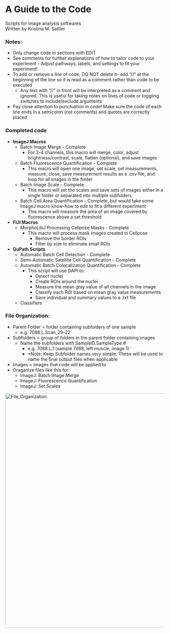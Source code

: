 # A Guide to the Code

Scripts for image analysis softwares  
Written by Kristina M. Sattler

### Notes:
- Only change code in sections with EDIT
- See comments for further explanations of how to tailor code to your experiment - Adjust pathways, labels, and settings to fit your experiment! 
- To add or remove a line of code, DO NOT delete it- add “//” at the beginning of the line so it is read as a comment rather than code to be executed
  - Any text with “//” in front will be interpreted as a comment and ignored. This is useful for taking notes on lines of code or toggling switches to include/exclude arguments
- Pay close attention to punctuation in code! Make sure the code of each line ends in a semicolon (not comments) and quotes are correctly placed

### Completed code
- **ImageJ Macros**
  - Batch Image Merge - Complete
    - For 2-4 channels, this macro will merge, color, adjust brightness/contrast, scale, flatten (optional), and save images 
  - Batch Fluorescence Quantification - Complete
    - This macro will open one image, set scale, set measurements, measure, close, save measurement results as a .csv file, and loop for all images in the folder 
  - Batch Image Scale - Complete
    - This macro will set the scales and save sets of images either in a single folder or separated into multiple subfolders
  - Batch Cell Area Quantification - Complete, but would take some ImageJ macro know-how to edit to fit a different experiment
    - This macro will measure the area of an image covered by fluorescence above a set threshold
- **FIJI Macros**
  - MorphoLibJ Processing Cellpose Masks - Complete
    - This macro will process mask images created in Cellpose 
      - Remove the border ROIs 
      - Filter by size to eliminate small ROIs
- **QuPath Scripts**
  - Automatic Batch Cell Detection - Complete
  - Semi-Automatic Satellite Cell Quantification - Complete
  - Automatic Batch Colocalization Quantification - Complete
    - This script will use DAPI to:
      - Detect nuclei
      - Create ROIs around the nuclei
      - Measure the mean gray value of all channels in the image
      - Classify each ROI based on mean gray value measurements
      - Save individual and summary values to a .txt file
  - Classifiers
 
### File Organization:
- Parent Folder = folder containing subfolders of one sample
  - e.g. 7088.L.Scan_29-22
- Subfolders = group of folders in the parent folder containing images 
  - Name the subfolders with SampleID.SampleType.#
    - e.g. 7088.L.1 (sample 7088, left muscle, image 1)
    - *Note: Keep Subfolder names very simple. These will be used to name the final output files when applicable
- Images = images that code will be applied to
- Oraganize files like this for:
  - ImageJ: Batch Image Merge
  - ImageJ: Fluorescence Quantification
  - ImageJ: Set Scales
<img width="742" alt="File_Organization" src="https://github.com/user-attachments/assets/a0482e32-7d65-4393-84f7-1afe462844e9" />
